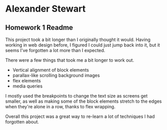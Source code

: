 # Alexander Stewart
## Homework 1 Readme

This project took a bit longer than I originally thought it would. Having working in web design before, I figured I could just jump back into it, but it seems I've forgotten a lot more than I expected.

There were a few things that took me a bit longer to work out.
- Vertical alignment of block elements
- parallax-like scrolling background images
- flex elements
- media queries

I mostly used the breakpoints to change the text size as screens get smaller, as well as making some of the block elements stretch to the edges when they're alone in a row, thanks to flex wrapping.

Overall this project was a great way to re-learn a lot of techniques I had forgotten about.
